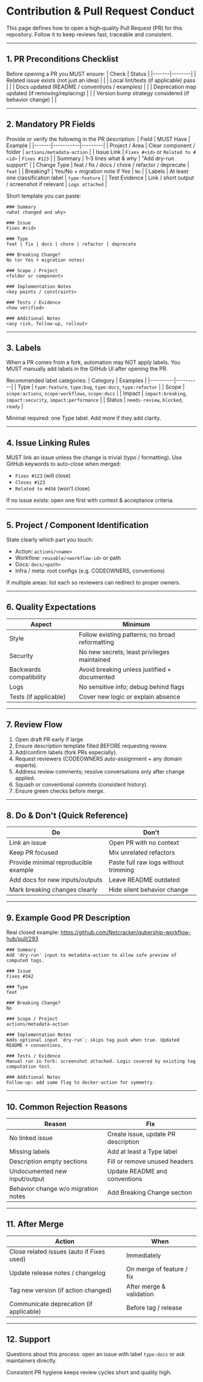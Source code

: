 # Contribution & Pull Request Conduct

This page defines how to open a high‑quality Pull Request (PR) for this repository. Follow it to keep reviews fast, traceable and consistent.

---
## 1. PR Preconditions Checklist
Before opening a PR you MUST ensure:
| Check | Status |
|-------|--------|
| Related issue exists (not just an idea) |  |
| Local lint/tests (if applicable) pass |  |
| Docs updated (README / conventions / examples) |  |
| Deprecation map updated (if removing/replacing) |  |
| Version bump strategy considered (if behavior change) |  |

---
## 2. Mandatory PR Fields
Provide or verify the following in the PR description:
| Field | MUST Have | Example |
|-------|-----------|---------|
| Project / Area | Clear component / folder | `actions/metadata-action` |
| Issue Link | `Fixes #<id>` or `Related to #<id>` | `Fixes #123` |
| Summary | 1–3 lines what & why | "Add dry-run support" |
| Change Type | feat / fix / docs / chore / refactor / deprecate | `feat` |
| Breaking? | Yes/No + migration note if Yes | `No` |
| Labels | At least one classification label | `type:feature` |
| Test Evidence | Link / short output / screenshot if relevant | `Logs attached` |

Short template you can paste:
```
### Summary
<what changed and why>

### Issue
Fixes #<id>

### Type
feat | fix | docs | chore | refactor | deprecate

### Breaking Change?
No (or Yes + migration notes)

### Scope / Project
<folder or component>

### Implementation Notes
<key points / constraints>

### Tests / Evidence
<how verified>

### Additional Notes
<any risk, follow-up, rollout>
```

---
## 3. Labels
When a PR comes from a fork, automation may NOT apply labels. You MUST manually add labels in the GitHub UI after opening the PR.

Recommended label categories:
| Category | Examples |
|----------|----------|
| Type | `type:feature`, `type:bug`, `type:docs`, `type:refactor` |
| Scope | `scope:actions`, `scope:workflows`, `scope:docs` |
| Impact | `impact:breaking`, `impact:security`, `impact:performance` |
| Status | `needs-review`, `blocked`, `ready` |

Minimal required: one Type label. Add more if they add clarity.

---
## 4. Issue Linking Rules
MUST link an issue unless the change is trivial (typo / formatting). Use GitHub keywords to auto-close when merged:
- `Fixes #123` (will close)
- `Closes #123`
- `Related to #456` (won't close)

If no issue exists: open one first with context & acceptance criteria.

---
## 5. Project / Component Identification
State clearly which part you touch:
- Action: `actions/<name>`
- Workflow: `reusable/<workflow-id>` or path
- Docs: `docs/<path>`
- Infra / meta: root configs (e.g. CODEOWNERS, conventions)

If multiple areas: list each so reviewers can redirect to proper owners.

---
## 6. Quality Expectations
| Aspect | Minimum |
|--------|---------|
| Style | Follow existing patterns; no broad reformatting |
| Security | No new secrets; least privileges maintained |
| Backwards compatibility | Avoid breaking unless justified + documented |
| Logs | No sensitive info; debug behind flags |
| Tests (if applicable) | Cover new logic or explain absence |

---
## 7. Review Flow
1. Open draft PR early if large.
2. Ensure description template filled BEFORE requesting review.
3. Add/confirm labels (fork PRs especially).
4. Request reviewers (CODEOWNERS auto-assignment + any domain experts).
5. Address review comments; resolve conversations only after change applied.
6. Squash or conventional commits (consistent history).
7. Ensure green checks before merge.

---
## 8. Do & Don't (Quick Reference)
| Do | Don't |
|----|-------|
| Link an issue | Open PR with no context |
| Keep PR focused | Mix unrelated refactors |
| Provide minimal reproducible example | Paste full raw logs without trimming |
| Add docs for new inputs/outputs | Leave README outdated |
| Mark breaking changes clearly | Hide silent behavior change |

---
## 9. Example Good PR Description
Real closed example: https://github.com/Netcracker/qubership-workflow-hub/pull/293
```
### Summary
Add 'dry-run' input to metadata-action to allow safe preview of computed tags.

### Issue
Fixes #342

### Type
feat

### Breaking Change?
No

### Scope / Project
actions/metadata-action

### Implementation Notes
Adds optional input `dry-run`; skips tag push when true. Updated README + conventions.

### Tests / Evidence
Manual run in fork: screenshot attached. Logic covered by existing tag computation test.

### Additional Notes
Follow-up: add same flag to docker-action for symmetry.
```

---
## 10. Common Rejection Reasons
| Reason | Fix |
|--------|-----|
| No linked issue | Create issue, update PR description |
| Missing labels | Add at least a Type label |
| Description empty sections | Fill or remove unused headers |
| Undocumented new input/output | Update README and conventions |
| Behavior change w/o migration notes | Add Breaking Change section |

---
## 11. After Merge
| Action | When |
|--------|------|
| Close related issues (auto if Fixes used) | Immediately |
| Update release notes / changelog | On merge of feature / fix |
| Tag new version (if action changed) | After merge & validation |
| Communicate deprecation (if applicable) | Before tag / release |

---
## 12. Support
Questions about this process: open an issue with label `type:docs` or ask maintainers directly.

Consistent PR hygiene keeps review cycles short and quality high.
